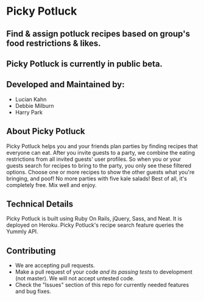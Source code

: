 # Picky Potluck

## Find & assign potluck recipes based on group's food restrictions & likes.

## Picky Potluck is currently in public beta.

## Developed and Maintained by:
* Lucian Kahn
* Debbie Milburn
* Harry Park

## About Picky Potluck

Picky Potluck helps you and your friends plan parties by finding recipes that everyone can eat. After you invite guests to a party, we combine the eating restrictions from all invited guests' user profiles. So when you or your guests search for recipes to bring to the party, you only see these filtered options. Choose one or more recipes to show the other guests what you're bringing, and poof! No more parties with five kale salads! Best of all, it's completely free. Mix well and enjoy.

## Technical Details

Picky Potluck is built using Ruby On Rails, jQuery, Sass, and Neat. It is deployed on Heroku. Picky Potluck's recipe search feature queries the Yummly API. 

## Contributing

* We are accepting pull requests.
* Make a pull request of your code _and its passing tests_ to development (not master). We will not accept untested code.
* Check the "Issues" section of this repo for currently needed features and bug fixes.
